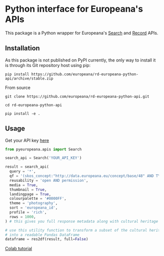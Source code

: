 # Python interface for Europeana's APIs

This package is a Python wrapper for Europeana's [Search](https://pro.europeana.eu/page/search) and [Record](https://pro.europeana.eu/page/record) APIs.

## Installation

As this package is not published on PyPI currently, the only way to install it is through its Git repository host using pip:

`pip install https://github.com/europeana/rd-europeana-python-api/archive/stable.zip`

From source

`git clone https://github.com/europeana/rd-europeana-python-api.git`

`cd rd-europeana-python-api`

`pip install -e .`



## Usage

Get your API key [here](https://pro.europeana.eu/pages/get-api)

```python
from pyeuropeana.apis import Search

search_api = Search('YOUR_API_KEY')

result = search_api(
  query = '*',
  qf = '(skos_concept:"http://data.europeana.eu/concept/base/48" AND TYPE:IMAGE)',
  reusability = 'open AND permission',
  media = True,
  thumbnail = True,
  landingpage = True,
  colourpalette = '#0000FF',
  theme = 'photography',
  sort = 'europeana_id',
  profile = 'rich',
  rows = 1000,
) # this gives you full response metadata along with cultural heritage object metadata

# use this utility function to transform a subset of the cultural heritage object metadata
# into a readable Pandas DataFrame
dataframe = res2df(result, full=False)
```

[Colab tutorial](https://colab.research.google.com/drive/1VZJn9JKqziSF2jVQz1HRsvgbUZ0FM7qD?usp=sharing)
